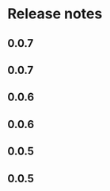 # Release notes

<!-- do not remove -->

## 0.0.7




## 0.0.7




## 0.0.6




## 0.0.6




## 0.0.5




## 0.0.5



